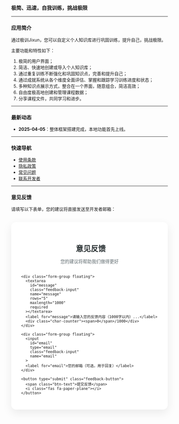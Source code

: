 ### **极简、迅速，自我训练，挑战极限**

---

### **应用简介**  
通过极训Jixun，您可以自定义个人知识库进行巩固训练，提升自己，挑战极限。

主要功能和特性如下：
1. 极简的用户界面；
2. 简洁、快速地创建或导入个人知识库；
3. 通过重复训练不断强化和巩固知识点，完善和提升自己；
4. 通过成就系统从各个维度全面评估、掌握和跟踪学习训练进度和状态；
5. 多种知识点展示方式，整合在一个界面，随意组合，简洁高效；
6. 自由度极高地创建和管理课程数据；
7. 分享课程文件，共同学习和进步。

---

### **最新动态**  
- **2025-04-05**：整体框架搭建完成，本地功能首先上线。


---

### **快速导航**  
- [使用条款](terms.md)
- [隐私政策](privacy.md)  
- [常见问题](faq.md)  
- [联系开发者](contact.md)  

---

### 意见反馈
请填写以下表单，您的建议将直接发送至开发者邮箱：

<!-- 在<head>中添加字体和图标 -->
<link href="https://fonts.googleapis.com/css2?family=Inter:wght@400;500;600&display=swap" rel="stylesheet">
<link rel="stylesheet" href="https://cdnjs.cloudflare.com/ajax/libs/font-awesome/6.4.0/css/all.min.css">

<!-- 表单容器 -->
<div class="feedback-container">
  <div class="form-header">
    <h3><i class="fas fa-comment-dots"></i> 意见反馈</h3>
    <p>您的建议将帮助我们做得更好</p>
  </div>

  <form id="feedback-form" action="https://formsubmit.co/zouhuimiao0808@icloud.com" method="POST">
    <!-- 隐藏字段配置 -->
    <input type="hidden" name="_captcha" value="false">
    <input type="hidden" name="_subject" value="极训Jixun用户反馈">
    <input type="hidden" name="_next" value="https://zouhuimiao.github.io/jixun/thank-you.html">
    <input type="hidden" name="_template" value="table">

    <div class="form-group floating">
      <textarea 
        id="message"
        class="feedback-input" 
        name="message" 
        rows="5"
        maxlength="1000"
        required
      ></textarea>
      <label for="message">请输入您的反馈内容（1000字以内）...</label>
      <div class="char-counter"><span>0</span>/1000</div>
    </div>

    <div class="form-group floating">
      <input 
        id="email"
        type="email" 
        class="feedback-input" 
        name="email"
      >
      <label for="email">您的邮箱（可选，用于回复）</label>
    </div>

    <button type="submit" class="feedback-button">
      <span class="btn-text">提交反馈</span>
      <i class="fas fa-paper-plane"></i>
    </button>
  </form>
</div>

<style>
  /* 基础样式 */
  :root {
    --primary: #6c5ce7;
    --primary-light: #a29bfe;
    --dark: #2d3436;
    --gray: #636e72;
    --light-gray: #dfe6e9;
    --white: #fff;
    --success: #00b894;
  }

  .feedback-container {
    max-width: 600px;
    margin: 2rem auto;
    padding: 2rem;
    background: var(--white);
    border-radius: 16px;
    box-shadow: 0 10px 30px rgba(0, 0, 0, 0.08);
    font-family: 'Inter', sans-serif;
  }

  .form-header {
    text-align: center;
    margin-bottom: 2rem;
  }

  .form-header h3 {
    color: var(--dark);
    font-size: 1.5rem;
    font-weight: 600;
    margin-bottom: 0.5rem;
    display: flex;
    align-items: center;
    justify-content: center;
    gap: 0.5rem;
  }

  .form-header p {
    color: var(--gray);
    font-size: 0.9rem;
  }

  /* 浮动标签样式 */
  .floating {
    position: relative;
    margin-bottom: 1.5rem;
  }

  .floating label {
    position: absolute;
    top: 1rem;
    left: 1rem;
    color: var(--gray);
    transition: all 0.3s ease;
    pointer-events: none;
    background: var(--white);
    padding: 0 0.5rem;
  }

  .feedback-input {
    width: 100%;
    padding: 1rem;
    border: 2px solid var(--light-gray);
    border-radius: 8px;
    font-size: 1rem;
    transition: all 0.3s ease;
    background: transparent;
  }

  .feedback-input:focus {
    border-color: var(--primary);
    outline: none;
    box-shadow: 0 0 0 3px rgba(108, 92, 231, 0.2);
  }

  .feedback-input:focus + label,
  .feedback-input:not(:placeholder-shown) + label {
    top: -0.6rem;
    left: 0.8rem;
    font-size: 0.8rem;
    color: var(--primary);
  }

  textarea.feedback-input {
    min-height: 150px;
    resize: vertical;
  }

  /* 字符计数器 */
  .char-counter {
    position: absolute;
    right: 1rem;
    bottom: 1rem;
    font-size: 0.8rem;
    color: var(--gray);
  }

  .char-counter span {
    color: var(--primary);
  }

  /* 按钮样式 */
  .feedback-button {
    display: inline-flex;
    align-items: center;
    justify-content: center;
    gap: 0.5rem;
    width: 100%;
    padding: 1rem;
    background: var(--primary);
    color: var(--white);
    border: none;
    border-radius: 8px;
    font-size: 1rem;
    font-weight: 500;
    cursor: pointer;
    transition: all 0.3s ease;
    position: relative;
    overflow: hidden;
  }

  .feedback-button:hover {
    background: var(--primary-light);
    transform: translateY(-2px);
    box-shadow: 0 5px 15px rgba(108, 92, 231, 0.3);
  }

  .feedback-button:active {
    transform: translateY(0);
  }

  .feedback-button i {
    transition: transform 0.3s ease;
  }

  .feedback-button:hover i {
    transform: translateX(5px);
  }

  /* 响应式设计 */
  @media (max-width: 768px) {
    .feedback-container {
      padding: 1.5rem;
      margin: 1rem;
    }
  }
</style>

<script>
  // 字符计数器
  document.getElementById('message').addEventListener('input', function(e) {
    const counter = this.parentElement.querySelector('.char-counter span');
    counter.textContent = this.value.length;
  });

  // 表单提交处理
  document.getElementById('feedback-form').addEventListener('submit', function(e) {
    const btn = this.querySelector('button[type="submit"]');
    btn.disabled = true;
    btn.querySelector('.btn-text').textContent = '提交中...';
    localStorage.setItem('formSubmitted', 'true');
  });

  // 检查是否是从感谢页面返回的
  if(localStorage.getItem('formSubmitted')) {
    const notification = document.createElement('div');
    notification.className = 'form-notification';
    notification.innerHTML = `
      <div class="notification-content">
        <i class="fas fa-check-circle"></i>
        <span>您的反馈已提交成功！</span>
      </div>
    `;
    document.body.appendChild(notification);
    
    setTimeout(() => {
      notification.classList.add('show');
    }, 100);
    
    setTimeout(() => {
      notification.classList.remove('show');
      setTimeout(() => notification.remove(), 300);
    }, 3000);
    
    localStorage.removeItem('formSubmitted');
  }

  // 添加浮动标签的placeholder处理
  document.querySelectorAll('.floating input, .floating textarea').forEach(el => {
    el.setAttribute('placeholder', ' ');
  });
</script>

<style>
  /* 通知样式 */
  .form-notification {
    position: fixed;
    top: 20px;
    right: 20px;
    background: var(--success);
    color: white;
    padding: 1rem 1.5rem;
    border-radius: 8px;
    box-shadow: 0 5px 15px rgba(0, 0, 0, 0.1);
    transform: translateX(120%);
    transition: transform 0.3s ease;
    z-index: 1000;
  }

  .form-notification.show {
    transform: translateX(0);
  }

  .notification-content {
    display: flex;
    align-items: center;
    gap: 0.5rem;
  }

  .notification-content i {
    font-size: 1.2rem;
  }
</style>
